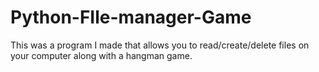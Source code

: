 # Python-FIle-manager-Game
This was a program I made that allows you to read/create/delete files on your computer along with a hangman game.
